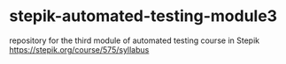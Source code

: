 # stepik-automated-testing-module3
repository for the third module of automated testing course in Stepik https://stepik.org/course/575/syllabus

